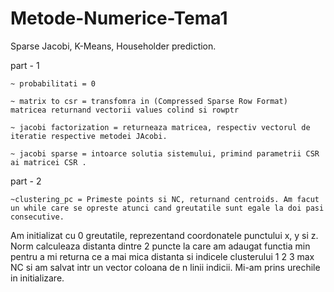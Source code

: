 # Metode-Numerice-Tema1
Sparse Jacobi, K-Means, Householder prediction.

part - 1

	~ probabilitati = 0
	
	~ matrix to csr = transfomra in (Compressed Sparse Row Format) matricea returnand vectorii values colind si rowptr
	
	~ jacobi factorization = returneaza matricea, respectiv vectorul de iteratie respective metodei JAcobi.
	
	~ jacobi sparse = intoarce solutia sistemului, primind parametrii CSR ai matricei CSR .
	
part - 2

	~clustering_pc = Primeste points si NC, returnand centroids. Am facut un while care se opreste atunci cand greutatile sunt egale la doi pasi consecutive.
 Am initializat cu 0 greutatile, reprezentand coordonatele punctului x, y si z. Norm calculeaza distanta dintre 2 puncte la care am adaugat functia min pentru a mi
 returna ce a mai mica distanta si indicele clusterului 1 2 3 max NC si am salvat intr un vector coloana de n linii indicii. Mi-am prins urechile in initializare.
